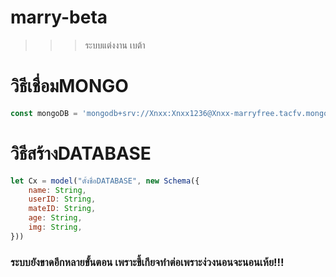 # marry-beta
>>> ระบบแต่งงาน เบต้า

# วิธีเชื่อมMONGO

```js
const mongoDB = 'mongodb+srv://Xnxx:Xnxx1236@Xnxx-marryfree.tacfv.mongodb.net/Xnxx/Marryfree';
```

# วิธีสร้างDATABASE
```js
let Cx = model("ตั้งชื่อDATABASE", new Schema({ 
    name: String,
    userID: String,
    mateID: String,
    age: String,
    img: String,
}))
```

### ระบบยังขาดอีกหลายขั้นตอน เพราะขี้เกียจทำต่อเพราะง่วงนอนจะนอนเห้ย!!!
